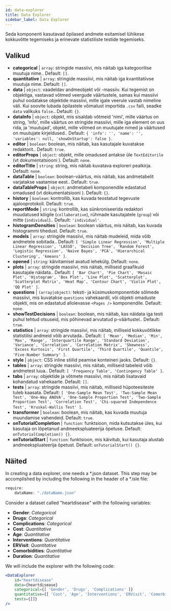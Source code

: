 ```yaml
---
id: data-explorer 
title: Data Explorer
sidebar_label: Data Explorer
---
```


Seda komponenti kasutavad õpilased andmete esitamisel lühikese kokkuvõtte tegemiseks ja erinevate statistiliste testide tegemiseks.

## Valikud

* __categorical__ | `array`: stringide massiivi, mis näitab iga kategoorilise muutuja nime.. Default: `[]`.
* __quantitative__ | `array`: stringide massiivi, mis näitab iga kvantitatiivse muutuja nime. Default: `[]`.
* __data__ | `object`: vaadeldav andmeobjekt või -massiiv. Kui tegemist on objektiga, vastavad võtmed veergude väärtustele, samas kui massiivi puhul oodatakse objektide massiivi, mille igale veerule vastab nimeline väli. Kui soovite lubada õpilastele võimalust importida `.csv` faili, seadke `data` valikuks `false`.. Default: `{}`.
* __dataInfo__ | `object`: objekt, mis sisaldab võtmeid \'nimi\', mille väärtus on string, \'info\', mille väärtus on stringide massiivi, mille iga element on uus rida, ja \'muutujad\', objekt, mille võtmed on muutujate nimed ja väärtused on muutujate kirjeldused.. Default: `{
  'info': '',
  'name': '',
  'variables': null,
  'showOnStartup': false
}`.
* __editor__ | `boolean`: boolean, mis näitab, kas kasutajale kuvatakse redaktorit.. Default: `true`.
* __editorProps__ | `object`: objekt, mille omadused antakse üle `TextEditorile` (vt dokumentatsiooni <TextEditor />). Default: `none`.
* __editorTitle__ | `string`: string, mis näitab kuvatava exploreri pealkirja. Default: `none`.
* __dataTable__ | `boolean`: boolean-väärtus, mis näitab, kas andmetabelit varjatakse vaatamise eest.. Default: `true`.
* __dataTableProps__ | `object`: andmetabeli komponendile edastatud omadused (vt dokumentatsiooni <DataTable />). Default: `{}`.
* __history__ | `boolean`: kontrollib, kas kuvada teostatud tegevuste ajalooprotokoll. Default: `true`.
* __reportMode__ | `string`: kontrollib, kas sünkroniseerida redaktori muudatused kõigile (`collaborative`), rühmade kasutajatele (`group`) või mitte (`individual`).. Default: `'individual'`.
* __histogramDensities__ | `boolean`: boolean väärtus, mis näitab, kas kuvada histogrammi tihedust. Default: `true`.
* __models__ | `array`: stringide massiivi, mis näitab mudeleid, mida võib andmetele sobitada.. Default: `[
  'Simple Linear Regression',
  'Multiple Linear Regression',
  'LASSO',
  'Decision Tree',
  'Random Forest',
  'Logistic Regression',
  'Naive Bayes',
  'PCA',
  'Hierarchical Clustering',
  'kmeans'
]`.
* __opened__ | `string`: käivitamisel avatud lehekülg. Default: `none`.
* __plots__ | `array`: stringide massiivi, mis näitab, milliseid graafikuid kasutajale näidata.. Default: `[
  'Bar Chart',
  'Pie Chart',
  'Mosaic Plot',
  'Histogram',
  'Box Plot',
  'Line Plot',
  'Scatterplot',
  'Scatterplot Matrix',
  'Heat Map',
  'Contour Chart',
  'Violin Plot',
  'QQ Plot'
]`.
* __questions__ | `(array|object)`: teksti- ja küsimuskomponentide sõlmede massiivi, mis kuvatakse `questions` vahekaardil, või objekti omaduste objekti, mis on edastatud allolevasse `<Pages />` komponendile. Default: `none`.
* __showTestDecisions__ | `boolean`: boolean, mis näitab, kas näidata iga testi puhul tehtud otsuseid, mis põhinevad arvutatud p-väärtustel.. Default: `true`.
* __statistics__ | `array`: stringide massiivi, mis näitab, milliseid kokkuvõtlikke statistilisi andmeid võib arvutada.. Default: `[
  'Mean',
  'Median',
  'Min',
  'Max',
  'Range',
  'Interquartile Range',
  'Standard Deviation',
  'Variance',
  'Correlation',
  'Correlation Matrix',
  'Skewness',
  'Excess Kurtosis',
  'First Quartile',
  'Third Quartile',
  'Quantile',
  'Five-Number Summary'
]`.
* __style__ | `object`: CSS inline stiilid peamise konteineri jaoks. Default: `{}`.
* __tables__ | `array`: stringide massiivi, mis näitab, milliseid tabeleid võib andmetest luua.. Default: `[
  'Frequency Table',
  'Contingency Table'
]`.
* __tabs__ | `array`: objektide ja võtmete massiivi, mis näitab lisatavaid kohandatud vahekaarte. Default: `[]`.
* __tests__ | `array`: stringide massiivi, mis näitab, milliseid hüpoteesiteste tuleb kaasata. Default: `[
  'One-Sample Mean Test',
  'Two-Sample Mean Test',
  'One-Way ANOVA',
  'One-Sample Proportion Test',
  'Two-Sample Proportion Test',
  'Correlation Test',
  'Chi-squared Independence Test',
  'Kruskal-Wallis Test'
]`.
* __transformer__ | `boolean`: boolean, mis näitab, kas kuvada muutuja muundamise vahendeid. Default: `true`.
* __onTutorialCompletion__ | `function`: funktsioon, mida kutsutakse üles, kui kasutaja on lõpetanud andmeekspluateerija õpetuse. Default: `onTutorialCompletion() {}`.
* __onTutorialStart__ | `function`: funktsioon, mis käivitub, kui kasutaja alustab andmeekspluateerija õpetust. Default: `onTutorialStart() {}`.


## Näited

In creating a data explorer, one needs a *.json dataset. This step may be accomplished by including the following in the header of a *.isle file:

```js
require:
    dataName: "./dataName.json"
```

Consider a dataset called "heartdisease" with the following variables:
* __Gender__: _Categorical_
* __Drugs__: _Categorical_
* __Complications__: _Categorical_
* __Cost__: _Quantitative_
* __Age__: _Quantitative_
* __Interventions__: _Quantitative_
* __ERVisit__: _Quantitative_
* __Comorbidities__: _Quantitative_
* __Duration__: _Quantitative_

We will include the explorer with the following code:

```jsx live
<DataExplorer 
    id="heartdisease"
    data={heartdisease} 
    categorical={[ 'Gender', 'Drugs', 'Complications' ]}
    quantitative={[ 'Cost', 'Age', 'Interventions', 'ERVisit', 'Comorbidities', 'Duration' ]}
    tests={[]}
/>
```



